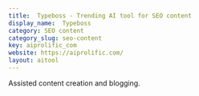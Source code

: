 ```yaml
---
title:  Typeboss - Trending AI tool for SEO content
display_name:  Typeboss
category: SEO content
category_slug: seo-content
key: aiprolific_com
website: https://aiprolific.com/
layout: aitool
---
```


Assisted content creation and blogging.
